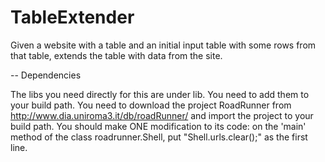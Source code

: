 TableExtender
=============

Given a website with a table and an initial input table with some rows from that table, extends the table with data from the site.

--
Dependencies

The libs you need directly for this are under lib. You need to add them to your build path.
You need to download the project RoadRunner from http://www.dia.uniroma3.it/db/roadRunner/ and 
import the project to your build path. You should make ONE modification to its code: on the 'main' method of the class roadrunner.Shell, 
put "Shell.urls.clear();" as the first line.